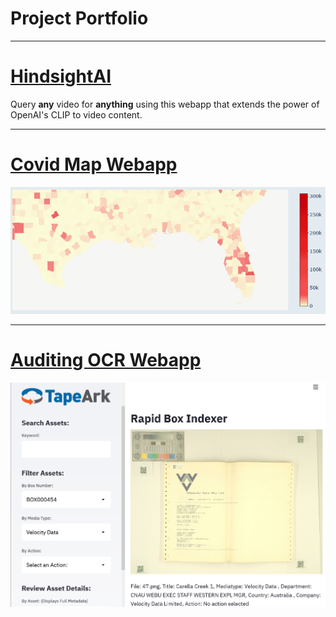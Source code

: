 # Project Portfolio
---
# [HindsightAI](/Clip_page)
Query **any** video for **anything** using this webapp that extends the power of 
OpenAI's CLIP to video content.

---
# [Covid Map Webapp](/Map_page)
<img src="images/Map_thumbnail.png?raw=true"/>

---
# [Auditing OCR Webapp](/OCR_page)
<img src="images/OCR_thumbnail.png?raw=true"/>